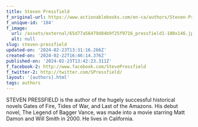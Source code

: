 ```yaml
---
title: Steven Pressfield
f_original-url: https://www.actionablebooks.com/en-ca/authors/Steven-Pressfield/
f_unique-id: '184'
f_image:
  url: /assets/external/65d77a56479d84b9f25f9716_pressfield1-180x146.jpeg
  alt: null
slug: steven-pressfield
updated-on: '2024-02-23T13:31:16.266Z'
created-on: '2024-02-22T16:46:14.376Z'
published-on: '2024-02-23T13:42:23.311Z'
f_facebook-2: http://www.facebook.com/StevePressfield
f_twitter-2: http://twitter.com/SPressfield/
layout: '[authors].html'
tags: authors
---
```


STEVEN PRESSFIELD is the author of the hugely successful historical novels Gates of Fire, Tides of War, and Last of the Amazons. His debut novel, The Legend of Bagger Vance, was made into a movie starring Matt Damon and Will Smith in 2000. He lives in California.
